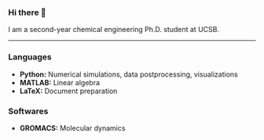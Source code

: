 ### Hi there 👋

I am a second-year chemical engineering Ph.D. student at UCSB.

---

### Languages

- **Python:** Numerical simulations, data postprocessing, visualizations
- **MATLAB:** Linear algebra
- **LaTeX:** Document preparation

### Softwares

- **GROMACS:** Molecular dynamics
